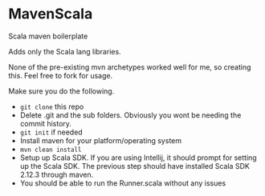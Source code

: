 # MavenScala
Scala maven boilerplate

Adds only the Scala lang libraries.

None of the pre-existing mvn archetypes worked well for me, so creating this. Feel free to fork for usage.

Make sure you do the following.

- `git clone` this repo
- Delete .git and the sub folders. Obviously you wont be needing the commit history.
- `git init` if needed
- Install maven for your platform/operating system
- `mvn clean install`
- Setup up Scala SDK. If you are using Intellij, it should prompt for setting up the Scala SDK. The previous step should have installed Scala SDK 2.12.3 through maven.
- You should be able to run the Runner.scala without any issues

